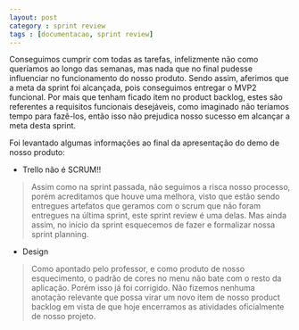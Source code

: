 ```yaml
---
layout: post
category : sprint review
tags : [documentacao, sprint review]
---
```


Conseguimos cumprir com todas as tarefas, infelizmente não como queríamos ao longo das semanas, mas nada que no final pudesse influenciar no funcionamento do nosso produto. Sendo assim, aferimos que a meta da sprint foi alcançada, pois conseguimos entregar o MVP2 funcional. Por mais que tenham ficado item no product backlog, estes são referentes a requisitos funcionais desejáveis, como imaginado não teríamos tempo para fazê-los, então isso não prejudica nosso sucesso em alcançar a meta desta sprint.

Foi levantado algumas informações ao final da apresentação do demo de nosso produto:

* Trello não é SCRUM!!

> Assim como na sprint passada, não seguimos a risca nosso processo, porém acreditamos que houve uma melhora, visto que estão sendo entregues artefatos que geramos com o scrum que não foram entregues na última sprint, este sprint review é uma delas. Mas ainda assim, no início da sprint esquecemos de fazer e formalizar nossa sprint planning.
* Design

> Como apontado pelo professor, e como produto de nosso esquecimento, o padrão de cores no menu não bate com o resto da aplicação. Porém isso já foi corrigido.
Não fizemos nenhuma anotação relevante que possa virar um novo item de nosso product backlog em vista de que hoje encerramos as atividades oficialmente de nosso projeto.
